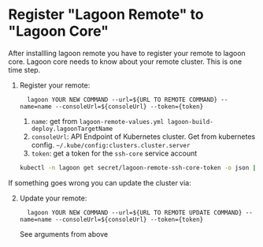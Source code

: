 # Register "Lagoon Remote" to "Lagoon Core"
After installling lagoon remote you have to register your remote to lagoon core. Lagoon core needs to know about your remote cluster.
This is one time step.

1. Register your remote:

    ```
      lagoon YOUR NEW COMMAND --url=${URL TO REMOTE COMMAND} --name=name --consoleUrl=${consoleUrl} --token={token}
    ```

    1. `name`: get from `lagoon-remote-values.yml lagoon-build-deploy.lagoonTargetName`
    2. `consoleUrl`: API Endpoint of Kubernetes cluster. Get from kubernetes config. `~/.kube/config:clusters.cluster.server`
    4. `token`: get a token for the `ssh-core` service account

      ```bash title="Get token"
      kubectl -n lagoon get secret/lagoon-remote-ssh-core-token -o json | jq -r '.data.token | @base64d'
      ```
If something goes wrong you can update the cluster via:

2. Update your remote:

    ```
      lagoon YOUR NEW COMMAND --url=${URL TO REMOTE UPDATE COMMAND} --name=name --consoleUrl=${consoleUrl} --token={token}
    ```
    See arguments from above
